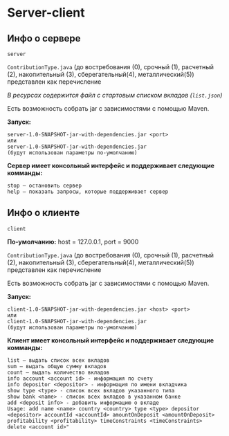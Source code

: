 # Server-client
## Инфо о сервере 
`server`

`ContributionType.java` (до востребования (0), срочный (1), расчетный (2), накопительный (3), сберегательный(4), металлический(5)) представлен как перечисление

*В ресурсах содержится файл с стартовым списком вкладов (`list.json`)*

Есть возможность собрать jar с зависимостями с помощью Maven.

**Запуск:**
```
server-1.0-SNAPSHOT-jar-with-dependencies.jar <port>
или 
server-1.0-SNAPSHOT-jar-with-dependencies.jar
(будут использован параметры по-умолчанию)
```

**Сервер имеет консольный интерфейс и поддерживает следующие комманды:**
```
stop – остановить сервер
help – показать запросы, которые поддерживает сервер
```
## Инфо о клиенте
`client`

**По-умолчанию:** host = 127.0.0.1, port = 9000

`ContributionType.java` (до востребования (0), срочный (1), расчетный (2), накопительный (3), сберегательный(4), металлический(5)) представлен как перечисление

Есть возможность собрать jar с зависимостями с помощью Maven.

**Запуск:**
```
client-1.0-SNAPSHOT-jar-with-dependencies.jar <host> <port>
или 
client-1.0-SNAPSHOT-jar-with-dependencies.jar
(будут использован параметры по-умолчанию)
```

**Клиент имеет консольный интерфейс и поддерживает следующие комманды:**
```
list – выдать список всех вкладов
sum – выдать общую сумму вкладов
count – выдать количество вкладов
info account <account id> - информация по счету
info depositor <depositor> - информация по имени вкладчика
show type <type> - список всех вкладов указанного типа
show bank <name> - список всех вкладов в указанном банке
add <deposit info> - добавить информацию о вкладе
Usage: add name <name> country <country> type <type> depositor <depositor> accountId <accountId> amountOnDeposit <amountOnDeposit> profitability <profitability> timeConstraints <timeConstraints>
delete <account id>"
```
